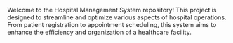 Welcome to the Hospital Management System repository! This project is designed to streamline and optimize various aspects of hospital operations. From patient registration to appointment scheduling, this system aims to enhance the efficiency and organization of a healthcare facility.
